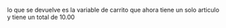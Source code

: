 lo que se devuelve es la variable de carrito que ahora tiene un solo articulo y tiene
un total de 10.00
